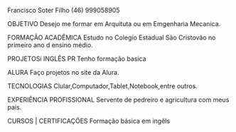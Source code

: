 Francisco Soter Filho
(46) 999058905



OBJETIVO
Desejo me formar em Arquituta ou em Emgenharia Mecanica.


FORMAÇÃO ACADÊMICA
Estudo no Colegio Estadual São Cristovão no primeiro ano d ensino médio.

PROJETOSi
INGLÊS PR
Tenho formação basica

ALURA
Faço projetos no site da Alura.



TECNOLOGIAS
Clular,Computador,Tablet,Notebook,entre outros.

EXPERIÊNCIA PROFISSIONAL
Servente de pedreiro e agricultura com meus pais.


CURSOS | CERTIFICAÇÕES
Formação básica em ingêls 
